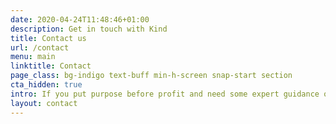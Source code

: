 ```yaml
---
date: 2020-04-24T11:48:46+01:00
description: Get in touch with Kind
title: Contact us
url: /contact
menu: main
linktitle: Contact
page_class: bg-indigo text-buff min-h-screen snap-start section
cta_hidden: true
intro: If you put purpose before profit and need some expert guidance on brand, strategy, or digital, we’re here to help.
layout: contact
---
```


